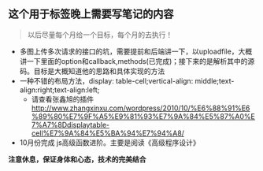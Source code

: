 ## 这个用于标签晚上需要写笔记的内容
> 以后尽量每个月给一个目标，每个月的去执行！

- 多图上传多次请求的接口的坑，需要提前和后端讲一下，以uploadfile，大概讲一下里面的option和callback,methods(已完成)；接下来的是解析其中的源码。目标是大概知道他的思路和具体实现的方法  
- 一种不错的布局方法，display: table-cell;vertical-align: middle;text-align:right;text-align:left;  
	- 请查看张鑫旭的插件 http://www.zhangxinxu.com/wordpress/2010/10/%E6%88%91%E6%89%80%E7%9F%A5%E9%81%93%E7%9A%84%E5%87%A0%E7%A7%8Ddisplaytable-cell%E7%9A%84%E5%BA%94%E7%94%A8/
- 10月份完成 js高级函数进阶。主要是阅读《高级程序设计》

**注意休息，保证身体和心态，技术的完美结合**
